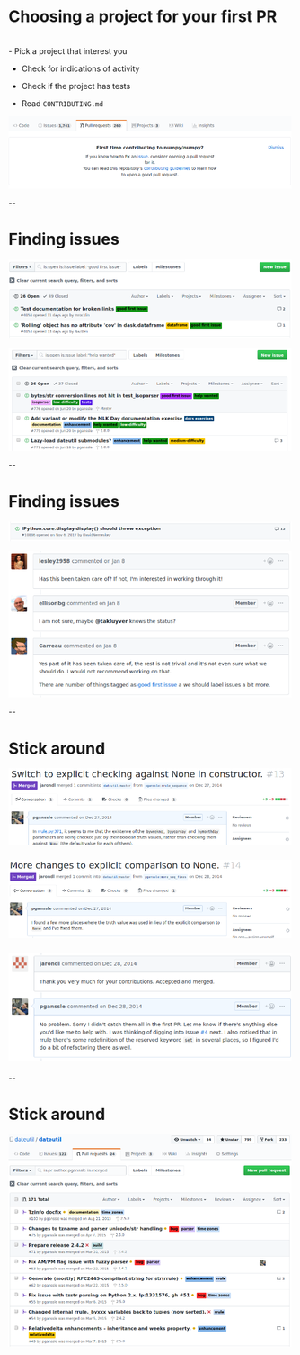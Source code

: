 # Choosing a project for your first PR
<br/>
- Pick a project that interest you

- Check for indications of activity <!-- .element: class="fragment" data-fragment-index="0"-->

- Check if the project has tests <!-- .element: class="fragment" data-fragment-index="1"-->

- Read <!-- .element: class="fragment" data-fragment-index="2"--> `CONTRIBUTING.md` <!-- .element: class="fragment" data-fragment-index="2"-->

<img src="images/tips/contributing-numpy-dialog.png"
     alt="Screenshot of a dialog pointing you to numpy's CONTRIBUTING documentation"
     id="ghscreenshot"
     class="fragment"
     data-fragment-index="2"
     />

--

# Finding issues

<img src="images/tips/good-first-issue-label.png"
     alt="Screenshot of dask's 'good-first-issue' label"
     id="ghscreenshot"
     />

<img src="images/tips/help-wanted-label.png"
     alt="Screenshot of dateutil's help wanted label"
     id="ghscreenshot"
     />

--

# Finding issues

<img src="images/tips/issue-with-comments.png"
     alt="An issue on ipython with 19 comments"
     id="ghscreenshot"
     />

<img src="images/tips/history-implementation-uncertain.png"
     alt="Discussion indicating that the implementation is not certain here"
     id="ghscreenshot"
     />

--

# Stick around

<img src="images/tips/stick-around-00.png"
     alt="pganssle's first dateutil pull request"
     id="ghscreenshot"
     style="margin-bottom: 5px;"
     />

<img src="images/tips/stick-around-01.png"
     alt="pganssle's second dateutil pull request"
     id="ghscreenshot"
     style="margin-bottom: 5px; margin-top: 5px;"
     /> <fragment/>

<img src="images/tips/stick-around-02.png"
     alt="pganssle lays the groundwork for his third dateutil PR"
     id="ghscreenshot"
     style="margin-bottom: 5px; margin-top: 5px;"
     /> <fragment/>

--

# Stick around

<img src="images/tips/stick-around-03.png"
     alt="Screenshot of dateutil PRs authored by pganssle"
     id="ghscreenshot"
     />

